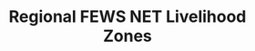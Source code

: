 ---
title: Regional FEWS NET Livelihood Zones
categories: 
    - data
geography: regional
partner: fews
cat: operations
year: 2012
layer: fews-net.sahel-fewsnet-livelihoods-2012
api:
embed:
source: FEWS NET 
license: Public Domain
updated: 3/28/12
description: This layer depicts the livelihood zones in the Sahel region. It shows  homogenous zones within which people share broadly the same pattern of livelihood, including options for obtaining food and income and market opportunities. Additional information can be found on the [Livelihoods data page](http://www.fews.net/pages/livelihoods-products.aspx?b=n). 
downloads:
    - type: shapefile
      link: http://dl.dropbox.com/u/72717685/fewsnet-livelihoods-sahel.zip
    - type: sqlite
      link: http://dl.dropbox.com/u/72717685/fewsnet-livelihoods-sahel.sqlite.zip
---